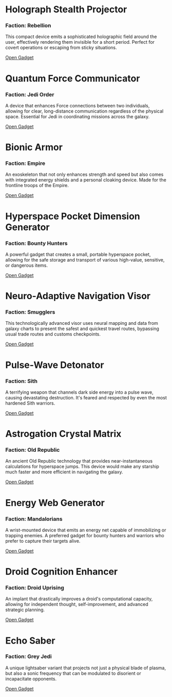 # Holograph Stealth Projector

### Faction: Rebellion

This compact device emits a sophisticated holographic field around the user, effectively rendering them invisible for a short period. Perfect for covert operations or escaping from sticky situations.

<a href="https://github.com/weidenhaus/star-wars-gadgets/blob/main/holograph-stealth-projector.md">Open Gadget</a>

# Quantum Force Communicator

### Faction: Jedi Order

A device that enhances Force connections between two individuals, allowing for clear, long-distance communication regardless of the physical space. Essential for Jedi in coordinating missions across the galaxy.

<a href="https://github.com/weidenhaus/star-wars-gadgets/blob/main/quantum-force-communicator.md">Open Gadget</a>

# Bionic Armor

### Faction: Empire

An exoskeleton that not only enhances strength and speed but also comes with integrated energy shields and a personal cloaking device. Made for the frontline troops of the Empire.

<a href="https://github.com/weidenhaus/star-wars-gadgets/blob/main/bionic-armor.md">Open Gadget</a>

# Hyperspace Pocket Dimension Generator

### Faction: Bounty Hunters

A powerful gadget that creates a small, portable hyperspace pocket, allowing for the safe storage and transport of various high-value, sensitive, or dangerous items.

<a href="https://github.com/weidenhaus/star-wars-gadgets/blob/main/hyperspace-pocket-dimension-generator.md">Open Gadget</a>

# Neuro-Adaptive Navigation Visor

### Faction: Smugglers

This technologically advanced visor uses neural mapping and data from galaxy charts to present the safest and quickest travel routes, bypassing usual trade routes and customs checkpoints.

<a href="https://github.com/weidenhaus/star-wars-gadgets/blob/main/neuro-adaptive-navigation-visor.md">Open Gadget</a>

# Pulse-Wave Detonator

### Faction: Sith

A terrifying weapon that channels dark side energy into a pulse wave, causing devastating destruction. It's feared and respected by even the most hardened Sith warriors.

<a href="https://github.com/weidenhaus/star-wars-gadgets/blob/main/pulse-wave-detonator.md">Open Gadget</a>

# Astrogation Crystal Matrix

### Faction: Old Republic

An ancient Old Republic technology that provides near-instantaneous calculations for hyperspace jumps. This device would make any starship much faster and more efficient in navigating the galaxy.

<a href="https://github.com/weidenhaus/star-wars-gadgets/blob/main/astrogation-crystal-matrix.md">Open Gadget</a>

# Energy Web Generator

### Faction: Mandalorians

A wrist-mounted device that emits an energy net capable of immobilizing or trapping enemies. A preferred gadget for bounty hunters and warriors who prefer to capture their targets alive.

<a href="https://github.com/weidenhaus/star-wars-gadgets/blob/main/energy-web-generator.md">Open Gadget</a>

# Droid Cognition Enhancer

### Faction: Droid Uprising

An implant that drastically improves a droid's computational capacity, allowing for independent thought, self-improvement, and advanced strategic planning.

<a href="https://github.com/weidenhaus/star-wars-gadgets/blob/main/droid-cognition-enhancer.md">Open Gadget</a>

# Echo Saber

### Faction: Grey Jedi

A unique lightsaber variant that projects not just a physical blade of plasma, but also a sonic frequency that can be modulated to disorient or incapacitate opponents.

<a href="https://github.com/weidenhaus/star-wars-gadgets/blob/main/echo-saber.md">Open Gadget</a>